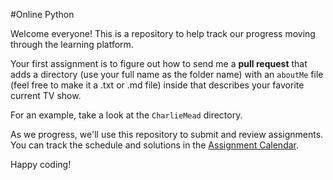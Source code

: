 #Online Python

Welcome everyone! This is a repository to help track our progress moving through the learning platform.

Your first assignment is to figure out how to send me a **pull request** that adds a directory (use your full name as the folder name) with an `aboutMe` file (feel free to make it a .txt or .md file) inside that describes your favorite current TV show.

For an example, take a look at the `CharlieMead` directory.

As we progress, we'll use this repository to submit and review assignments. You can track the schedule and solutions in the [Assignment Calendar](assignment_calendar.md).

Happy coding!
